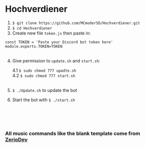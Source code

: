 # Hochverdiener


1. `$ git clone https://github.com/MCmoderSD/Hochverdiener.git`
2. `$ cd Hochverdiener`
3. Create new file `token.js` then paste in:<br>


`const TOKEN = 'Paste your Discord bot token here'`<br>
`module.exports.TOKEN=TOKEN`<br><br>


4. Give permission to `update.sh` and `start.sh`:<br>

	4.1 `$ sudo chmod 777 upadte.sh`<br>
	4.2 `$ sudo chmod 777 start.sh`<br><br>

5. `$ ./Update.sh` to update the bot<br>

6. Start the bot with `$ ./start.sh`<br><br><br><br><br>

### All music commands like the blank template come from [ZerioDev](https://github.com/ZerioDev/Music-bot "Zerio")
